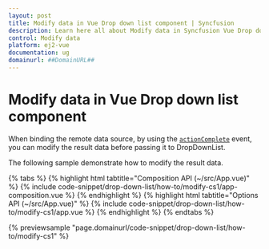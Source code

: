```yaml
---
layout: post
title: Modify data in Vue Drop down list component | Syncfusion
description: Learn here all about Modify data in Syncfusion Vue Drop down list component of Syncfusion Essential JS 2 and more.
control: Modify data 
platform: ej2-vue
documentation: ug
domainurl: ##DomainURL##
---
```


# Modify data in Vue Drop down list component

When binding the remote data source, by using the [`actionComplete`](https://ej2.syncfusion.com/vue/documentation/api/drop-down-list/#actioncomplete) event, you can modify the result data before passing it to DropDownList.

The following sample demonstrate how to modify the result data.

{% tabs %}
{% highlight html tabtitle="Composition API (~/src/App.vue)" %}
{% include code-snippet/drop-down-list/how-to/modify-cs1/app-composition.vue %}
{% endhighlight %}
{% highlight html tabtitle="Options API (~/src/App.vue)" %}
{% include code-snippet/drop-down-list/how-to/modify-cs1/app.vue %}
{% endhighlight %}
{% endtabs %}
        
{% previewsample "page.domainurl/code-snippet/drop-down-list/how-to/modify-cs1" %}